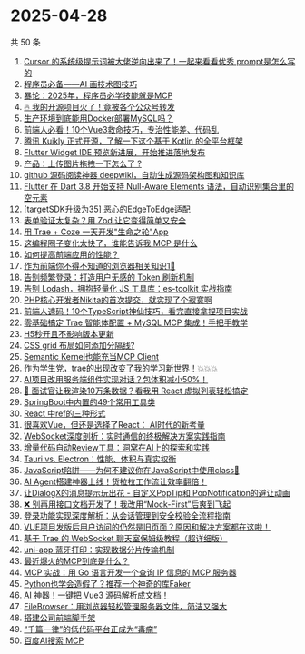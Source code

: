 # 2025-04-28

共 50 条

<!-- BEGIN JUEJIN -->
<!-- 最后更新时间 2025-04-28 01:21:18 +0800 -->
1. [Cursor 的系统级提示词被大佬逆向出来了！一起来看看优秀 prompt是怎么写的](https://juejin.cn/post/7496823747954425883)
1. [程序员必备——AI 画技术图技巧](https://juejin.cn/post/7496777696912949258)
1. [暴论：2025年，程序员必学技能就是MCP](https://juejin.cn/post/7497054114170781705)
1. [🔥 我的开源项目火了！竟被各个公众号转发](https://juejin.cn/post/7497183377655087158)
1. [生产环境到底能用Docker部署MySQL吗？](https://juejin.cn/post/7497057694530502665)
1. [前端人必看！10个Vue3救命技巧，专治性能差、代码乱](https://juejin.cn/post/7497536634965393444)
1. [腾讯 Kuikly 正式开源，了解一下这个基于 Kotlin 的全平台框架](https://juejin.cn/post/7497558282410115091)
1. [Flutter Widget IDE 预览新进展，开始推进落地发布](https://juejin.cn/post/7497194242211168294)
1. [产品：上传图片拖拽一下怎么了 ? ](https://juejin.cn/post/7497597555347259443)
1. [github 源码阅读神器 deepwiki，自动生成源码架构图和知识库](https://juejin.cn/post/7497142873038880804)
1. [Flutter 在 Dart 3.8 开始支持 Null-Aware Elements 语法，自动识别集合里的空元素](https://juejin.cn/post/7497178325158887460)
1. [[targetSDK升级为35] 恶心的EdgeToEdge适配](https://juejin.cn/post/7497170890083762213)
1. [表单验证太复杂？用 Zod 让它变得简单又安全](https://juejin.cn/post/7496500888468127807)
1. [用 Trae + Coze 一天开发"生命之轮"App](https://juejin.cn/post/7496876253865099316)
1. [这编程圈子变化太快了，谁能告诉我 MCP 是什么 ](https://juejin.cn/post/7496876253864067124)
1. [如何提高前端应用的性能？](https://juejin.cn/post/7497128873751380005)
1. [作为前端你不得不知道的浏览器相关知识1🚀](https://juejin.cn/post/7497074247778746407)
1. [告别频繁登录：打造用户无感的 Token 刷新机制](https://juejin.cn/post/7496816337215438858)
1. [告别 Lodash，拥抱轻量化 JS 工具库：es-toolkit 实战指南](https://juejin.cn/post/7497154787525640229)
1. [PHP核心开发者Nikita的首次提交，就实现了个寂寞啊](https://juejin.cn/post/7496876190024777764)
1. [前端人速码！10个TypeScript神仙技巧，看完直接拿捏项目实战](https://juejin.cn/post/7496784809533800489)
1. [零基础搞定 Trae 智能体配置 + MySQL MCP 集成！手把手教学](https://juejin.cn/post/7496803529828155433)
1. [H5秒开且不影响版本更新](https://juejin.cn/post/7496694867793985563)
1. [CSS grid 布局如何添加分隔线?](https://juejin.cn/post/7497435737051709450)
1. [Semantic Kernel也能充当MCP Client](https://juejin.cn/post/7497074247777845287)
1. [作为学生党，trae的出现改变了我的学习新世界！💥💥💥](https://juejin.cn/post/7497168694985146420)
1. [AI项目改用服务端组件实现对话？包体积减小50%！](https://juejin.cn/post/7497821254204932122)
1. [🧠 面试官让我渲染10万条数据？看我用 React 虚拟列表轻松搞定](https://juejin.cn/post/7496690671186771987)
1. [SpringBoot中内置的49个常用工具类](https://juejin.cn/post/7497173460423753740)
1. [React 中ref的三种形式](https://juejin.cn/post/7496816337214980106)
1. [很喜欢Vue，但还是选择了React： AI时代的新考量](https://juejin.cn/post/7497174194715852815)
1. [ WebSocket深度剖析：实时通信的终极解决方案实践指南](https://juejin.cn/post/7497057694530387977)
1. [增量代码自动Review工具：洞窝在AI上的探索和实践](https://juejin.cn/post/7497054114170994697)
1. [Tauri vs. Electron：性能、体积与真实权衡](https://juejin.cn/post/7496759244756189234)
1. [JavaScript陷阱——为何不建议你在JavaScript中使用class🫥](https://juejin.cn/post/7497120124906864640)
1. [ AI Agent搭建神器上线！货拉拉工作流让效率翻倍！](https://juejin.cn/post/7496712937559523340)
1. [让DialogX的消息提示玩出花 - 自定义PopTip和 PopNotification的避让动画](https://juejin.cn/post/7496500862892687396)
1. [❌ 别再用接口文档开发了！我改用“Mock-First”后爽到飞起](https://juejin.cn/post/7496754400465289257)
1. [ 登录功能实现深度解析：从会话管理到安全校验全流程指南](https://juejin.cn/post/7497533992087797800)
1. [VUE项目发版后用户访问的仍然是旧页面？原因和解决方案都在这啦！](https://juejin.cn/post/7497128873750986789)
1. [基于 Trae 的 WebSocket 聊天室保姆级教程（超详细版）](https://juejin.cn/post/7497088822015836194)
1. [uni-app 蓝牙打印：实现数据分片传输机制](https://juejin.cn/post/7496491075511943168)
1. [最近爆火的MCP到底是什么？](https://juejin.cn/post/7497028316282437670)
1. [MCP 实战：用 Go 语言开发一个查询 IP 信息的 MCP 服务器](https://juejin.cn/post/7496790688295682088)
1. [Python也学会造假了？推荐一个神奇的库Faker](https://juejin.cn/post/7496451915809341494)
1. [AI 神器！一键把 Vue3 源码解析成文档！](https://juejin.cn/post/7497194242211397670)
1. [FileBrowser：用浏览器轻松管理服务器文件，简洁又强大](https://juejin.cn/post/7496522741941780514)
1. [搭建公司前端脚手架](https://juejin.cn/post/7496406295005167616)
1. [“千篇一律”的低代码平台正成为“毒瘤”](https://juejin.cn/post/7497148576293666835)
1. [百度AI搜索 MCP](https://juejin.cn/post/7496807547447017481)
<!-- END JUEJIN -->